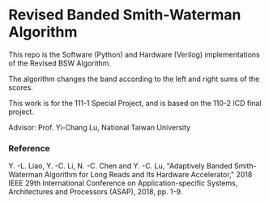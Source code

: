 # Revised Banded Smith-Waterman Algorithm

This repo is the Software (Python) and Hardware (Verilog) implementations of the Revised BSW Algorithm.

The algorithm changes the band according to the left and right sums of the scores.

This work is for the 111-1 Special Project, and is based on the 110-2 ICD final project.

Advisor: Prof. Yi-Chang Lu, National Taiwan University

### Reference
Y. -L. Liao, Y. -C. Li, N. -C. Chen and Y. -C. Lu, "Adaptively Banded Smith-Waterman Algorithm for Long Reads and Its Hardware Accelerator," 2018 IEEE 29th International Conference on Application-specific Systems, Architectures and Processors (ASAP), 2018, pp. 1-9.
